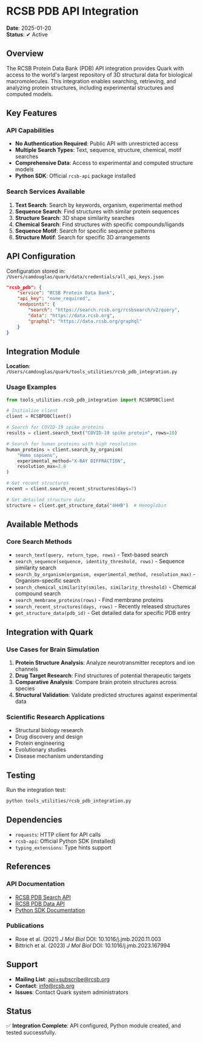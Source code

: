 # RCSB PDB API Integration

**Date**: 2025-01-20  
**Status**: ✔ Active

## Overview

The RCSB Protein Data Bank (PDB) API integration provides Quark with access to the world's largest repository of 3D structural data for biological macromolecules. This integration enables searching, retrieving, and analyzing protein structures, including experimental structures and computed models.

## Key Features

### API Capabilities
- **No Authentication Required**: Public API with unrestricted access
- **Multiple Search Types**: Text, sequence, structure, chemical, motif searches
- **Comprehensive Data**: Access to experimental and computed structure models
- **Python SDK**: Official `rcsb-api` package installed

### Search Services Available
1. **Text Search**: Search by keywords, organism, experimental method
2. **Sequence Search**: Find structures with similar protein sequences
3. **Structure Search**: 3D shape similarity searches
4. **Chemical Search**: Find structures with specific compounds/ligands
5. **Sequence Motif**: Search for specific sequence patterns
6. **Structure Motif**: Search for specific 3D arrangements

## API Configuration

Configuration stored in: `/Users/camdouglas/quark/data/credentials/all_api_keys.json`

```json
"rcsb_pdb": {
    "service": "RCSB Protein Data Bank",
    "api_key": "none_required",
    "endpoints": {
        "search": "https://search.rcsb.org/rcsbsearch/v2/query",
        "data": "https://data.rcsb.org",
        "graphql": "https://data.rcsb.org/graphql"
    }
}
```

## Integration Module

**Location**: `/Users/camdouglas/quark/tools_utilities/rcsb_pdb_integration.py`

### Usage Examples

```python
from tools_utilities.rcsb_pdb_integration import RCSBPDBClient

# Initialize client
client = RCSBPDBClient()

# Search for COVID-19 spike proteins
results = client.search_text("COVID-19 spike protein", rows=10)

# Search for human proteins with high resolution
human_proteins = client.search_by_organism(
    "Homo sapiens",
    experimental_method="X-RAY DIFFRACTION",
    resolution_max=2.0
)

# Get recent structures
recent = client.search_recent_structures(days=7)

# Get detailed structure data
structure = client.get_structure_data("4HHB")  # Hemoglobin
```

## Available Methods

### Core Search Methods
- `search_text(query, return_type, rows)` - Text-based search
- `search_sequence(sequence, identity_threshold, rows)` - Sequence similarity search
- `search_by_organism(organism, experimental_method, resolution_max)` - Organism-specific search
- `search_chemical_similarity(smiles, similarity_threshold)` - Chemical compound search
- `search_membrane_proteins(rows)` - Find membrane proteins
- `search_recent_structures(days, rows)` - Recently released structures
- `get_structure_data(pdb_id)` - Get detailed data for specific PDB entry

## Integration with Quark

### Use Cases for Brain Simulation
1. **Protein Structure Analysis**: Analyze neurotransmitter receptors and ion channels
2. **Drug Target Research**: Find structures of potential therapeutic targets
3. **Comparative Analysis**: Compare brain protein structures across species
4. **Structural Validation**: Validate predicted structures against experimental data

### Scientific Research Applications
- Structural biology research
- Drug discovery and design
- Protein engineering
- Evolutionary studies
- Disease mechanism understanding

## Testing

Run the integration test:
```bash
python tools_utilities/rcsb_pdb_integration.py
```

## Dependencies

- `requests`: HTTP client for API calls
- `rcsb-api`: Official Python SDK (installed)
- `typing_extensions`: Type hints support

## References

### API Documentation
- [RCSB PDB Search API](https://search.rcsb.org/index.html#search-api)
- [RCSB PDB Data API](https://data.rcsb.org)
- [Python SDK Documentation](https://github.com/rcsb/py-rcsb-api)

### Publications
- Rose et al. (2021) *J Mol Biol* DOI: 10.1016/j.jmb.2020.11.003
- Bittrich et al. (2023) *J Mol Biol* DOI: 10.1016/j.jmb.2023.167994

## Support

- **Mailing List**: api+subscribe@rcsb.org
- **Contact**: info@rcsb.org
- **Issues**: Contact Quark system administrators

## Status

✅ **Integration Complete**: API configured, Python module created, and tested successfully.
